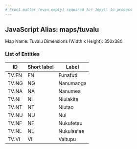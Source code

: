 ```yaml
---
# Front matter (even empty) required for Jekyll to process
---
```


## JavaScript Alias: maps/tuvalu

Map Name: Tuvalu
Dimensions (Width x Height): 350x380





### List of Entities

ID | Short label | Label
---|---|---|
TV.FN|FN|Funafuti
TV.NG|NG|Nanumanga
TV.NA|NA|Nanumea
TV.NI|NI|Niulakita
TV.NT|NT|Niutao
TV.NU|NU|Nui
TV.NF|NF|Nukufetau
TV.NL|NL|Nukulaelae
TV.VI|VI|Vaitupu


